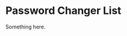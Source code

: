 [title]: # (Password Changer List)
[tags]: # (XXX)
[priority]: # (3052)
# Password Changer List
Something here.
